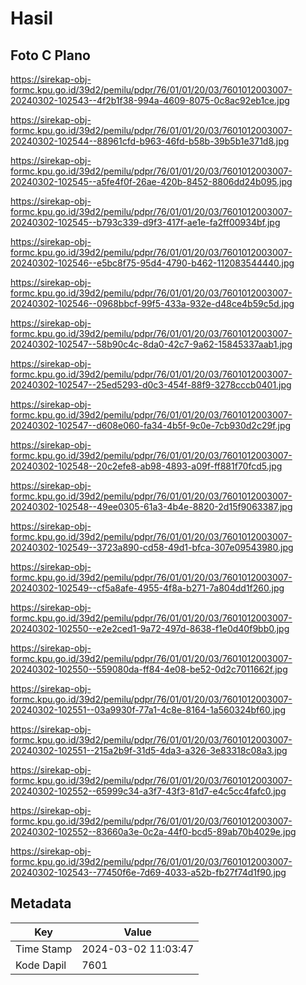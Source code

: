 # Hasil

## Foto C Plano

https://sirekap-obj-formc.kpu.go.id/39d2/pemilu/pdpr/76/01/01/20/03/7601012003007-20240302-102543--4f2b1f38-994a-4609-8075-0c8ac92eb1ce.jpg

https://sirekap-obj-formc.kpu.go.id/39d2/pemilu/pdpr/76/01/01/20/03/7601012003007-20240302-102544--88961cfd-b963-46fd-b58b-39b5b1e371d8.jpg

https://sirekap-obj-formc.kpu.go.id/39d2/pemilu/pdpr/76/01/01/20/03/7601012003007-20240302-102545--a5fe4f0f-26ae-420b-8452-8806dd24b095.jpg

https://sirekap-obj-formc.kpu.go.id/39d2/pemilu/pdpr/76/01/01/20/03/7601012003007-20240302-102545--b793c339-d9f3-417f-ae1e-fa2ff00934bf.jpg

https://sirekap-obj-formc.kpu.go.id/39d2/pemilu/pdpr/76/01/01/20/03/7601012003007-20240302-102546--e5bc8f75-95d4-4790-b462-112083544440.jpg

https://sirekap-obj-formc.kpu.go.id/39d2/pemilu/pdpr/76/01/01/20/03/7601012003007-20240302-102546--0968bbcf-99f5-433a-932e-d48ce4b59c5d.jpg

https://sirekap-obj-formc.kpu.go.id/39d2/pemilu/pdpr/76/01/01/20/03/7601012003007-20240302-102547--58b90c4c-8da0-42c7-9a62-15845337aab1.jpg

https://sirekap-obj-formc.kpu.go.id/39d2/pemilu/pdpr/76/01/01/20/03/7601012003007-20240302-102547--25ed5293-d0c3-454f-88f9-3278cccb0401.jpg

https://sirekap-obj-formc.kpu.go.id/39d2/pemilu/pdpr/76/01/01/20/03/7601012003007-20240302-102547--d608e060-fa34-4b5f-9c0e-7cb930d2c29f.jpg

https://sirekap-obj-formc.kpu.go.id/39d2/pemilu/pdpr/76/01/01/20/03/7601012003007-20240302-102548--20c2efe8-ab98-4893-a09f-ff881f70fcd5.jpg

https://sirekap-obj-formc.kpu.go.id/39d2/pemilu/pdpr/76/01/01/20/03/7601012003007-20240302-102548--49ee0305-61a3-4b4e-8820-2d15f9063387.jpg

https://sirekap-obj-formc.kpu.go.id/39d2/pemilu/pdpr/76/01/01/20/03/7601012003007-20240302-102549--3723a890-cd58-49d1-bfca-307e09543980.jpg

https://sirekap-obj-formc.kpu.go.id/39d2/pemilu/pdpr/76/01/01/20/03/7601012003007-20240302-102549--cf5a8afe-4955-4f8a-b271-7a804dd1f260.jpg

https://sirekap-obj-formc.kpu.go.id/39d2/pemilu/pdpr/76/01/01/20/03/7601012003007-20240302-102550--e2e2ced1-9a72-497d-8638-f1e0d40f9bb0.jpg

https://sirekap-obj-formc.kpu.go.id/39d2/pemilu/pdpr/76/01/01/20/03/7601012003007-20240302-102550--559080da-ff84-4e08-be52-0d2c7011662f.jpg

https://sirekap-obj-formc.kpu.go.id/39d2/pemilu/pdpr/76/01/01/20/03/7601012003007-20240302-102551--03a9930f-77a1-4c8e-8164-1a560324bf60.jpg

https://sirekap-obj-formc.kpu.go.id/39d2/pemilu/pdpr/76/01/01/20/03/7601012003007-20240302-102551--215a2b9f-31d5-4da3-a326-3e83318c08a3.jpg

https://sirekap-obj-formc.kpu.go.id/39d2/pemilu/pdpr/76/01/01/20/03/7601012003007-20240302-102552--65999c34-a3f7-43f3-81d7-e4c5cc4fafc0.jpg

https://sirekap-obj-formc.kpu.go.id/39d2/pemilu/pdpr/76/01/01/20/03/7601012003007-20240302-102552--83660a3e-0c2a-44f0-bcd5-89ab70b4029e.jpg

https://sirekap-obj-formc.kpu.go.id/39d2/pemilu/pdpr/76/01/01/20/03/7601012003007-20240302-102543--77450f6e-7d69-4033-a52b-fb27f74d1f90.jpg


## Metadata

| Key        | Value               |
| ---------- | ------------------- |
| Time Stamp | 2024-03-02 11:03:47 |
| Kode Dapil | 7601                |



